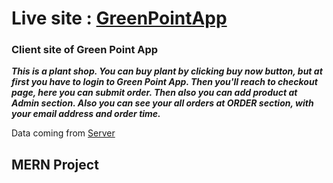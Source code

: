 # Live site : [GreenPointApp](https://green-point-a677d.web.app) 
### Client site of Green Point App

***This is a plant shop.
You can buy plant by clicking buy now button,
but at first you have to login to Green Point App.
Then you'll reach to checkout page, here you can submit order.
Then also you can add product at Admin section.
Also you can see your all orders at ORDER section, with your email address and order time.***

Data coming from [Server](https://secure-brook-07656.herokuapp.com/)
## MERN Project

